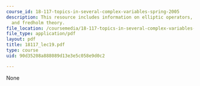 ```yaml
---
course_id: 18-117-topics-in-several-complex-variables-spring-2005
description: This resource includes information on elliptic operators, smoothing operators,
  and fredholm theory.
file_location: /coursemedia/18-117-topics-in-several-complex-variables-spring-2005/90d35208a888089d13e3e5c058e9d0c2_18117_lec19.pdf
file_type: application/pdf
layout: pdf
title: 18117_lec19.pdf
type: course
uid: 90d35208a888089d13e3e5c058e9d0c2

---
```

None